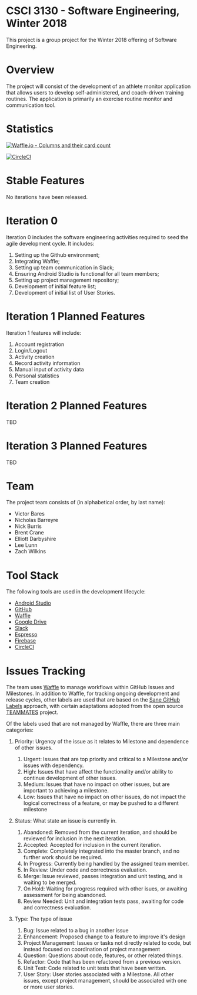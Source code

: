 # CSCI 3130 - Software Engineering, Winter 2018
This project is a group project for the Winter 2018 offering of Software Engineering.

# Overview

The project will consist of the development of an athlete monitor application that allows users to develop self-administered, and coach-driven training routines.  The application is primarily an exercise routine monitor and communication tool.

# Statistics

[![Waffle.io - Columns and their card count](https://badge.waffle.io/NicholasBarreyre/SEProject.svg?columns=To%20Do,In%20Progress,Ready%20For%20Review,Done)](https://waffle.io/NicholasBarreyre/SEProject)

[![CircleCI](https://circleci.com/gh/NicholasBarreyre/SEProject/tree/master.svg?style=shield&circle-token=:circle-token)](https://circleci.com/gh/NicholasBarreyre/SEProject/tree/master)

# Stable Features

No iterations have been released.

# Iteration 0

Iteration 0 includes the software engineering activities required to seed the agile development cycle.  It includes:

1. Setting up the Github environment;
1. Integrating Waffle;
1. Setting up team communication in Slack;
1. Ensuring Android Studio is functional for all team members;
1. Setting up project management repository; 
1. Development of initial feature list;
1. Development of initial list of User Stories.

# Iteration 1 Planned Features

Iteration 1 features will include:

1. Account registration
1. Login/Logout 
1. Activity creation
1. Record activity information
1. Manual input of activity data
1. Personal statistics
1. Team creation

# Iteration 2 Planned Features

TBD

# Iteration 3 Planned Features

TBD

# Team
The project team consists of (in alphabetical order, by last name):

* Victor Bares
* Nicholas Barreyre
* Nick Burris
* Brent Crane
* Elliott Darbyshire
* Lee Lunn
* Zach Wilkins

# Tool Stack
The following tools are used in the development lifecycle:

* [Android Studio](https://developer.android.com/studio/index.html)
* [GitHub](https://github.com/)
* [Waffle](https://github.com/waffleio/waffle.io)
* [Google Drive](https://www.google.com/drive/)
* [Slack](https://slack.com/)
* [Espresso](https://developer.android.com/training/testing/espresso/index.html)
* [Firebase](https://firebase.google.com/)
* [CircleCI](https://circleci.com/)

# Issues Tracking

The team uses [Waffle](https://waffle.io/NicholasBarreyre/SEProject) to manage workflows within GitHub Issues and Milestones.  In addition to Waffle, for tracking ongoing development and release cycles, other labels are used that are based on the [Sane GitHub Labels](https://medium.com/@dave_lunny/sane-github-labels-c5d2e6004b63) approach, with certain adaptations adopted from the open source [TEAMMATES](https://github.com/TEAMMATES/teammates) project.

Of the labels used that are not managed by Waffle, there are three main categories:

1. Priority: Urgency of the issue as it relates to Milestone and dependence of other issues. 
   1. Urgent: Issues that are top priority and critical to a Milestone and/or issues with dependency.
   1. High: Issues that have affect the functionality and/or ability to continue development of other issues.
   1. Medium: Issues that have no impact on other issues, but are important to achieving a milestone.
   1. Low: Issues that have no impact on other issues, do not impact the logical correctness of a feature, or may be pushed to a different milestone

1. Status: What state an issue is currently in.
   1. Abandoned: Removed from the current iteration, and should be reviewed for inclusion in the next iteration.
   1. Accepted: Accepted for inclusion in the current iteration.
   1. Complete: Completely integrated into the master branch, and no further work should be required.
   1. In Progress: Currently being handled by the assigned team member.
   1. In Review: Under code and correctness evaluation.
   1. Merge: Issue reviewed, passes integration and unit testing, and is waiting to be merged.
   1. On Hold: Waiting for progress required with other isues, or awaiting assessment for being abandoned.
   1. Review Needed: Unit and integration tests pass, awaiting for code and correctness evaluation.

1. Type: The type of issue
   1. Bug: Issue related to a bug in another issue
   1. Enhancement: Proposed change to a feature to improve it's design
   1. Project Management: Issues or tasks not directly related to code, but instead focused on coordination of project management
   1. Question: Questions about code, features, or other related things.
   1. Refactor: Code that has been refactored from a previous version.
   1. Unit Test: Code related to unit tests that have been written.
   1. User Story: User stories associated with a Milestone.  All other issues, except project management, should be associated with one or more user stories.
